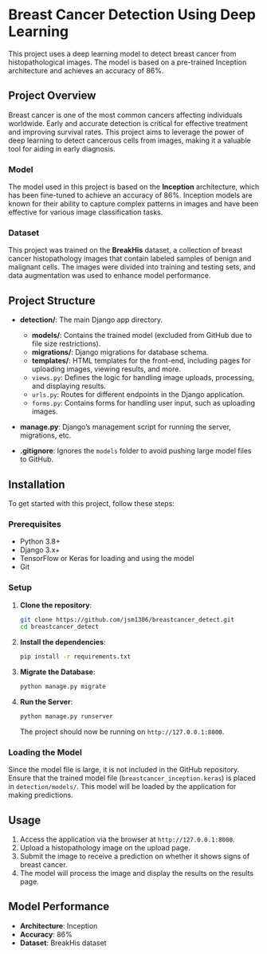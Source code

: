 # Breast Cancer Detection Using Deep Learning

This project uses a deep learning model to detect breast cancer from histopathological images. The model is based on a pre-trained Inception architecture and achieves an accuracy of 86%. 

## Project Overview

Breast cancer is one of the most common cancers affecting individuals worldwide. Early and accurate detection is critical for effective treatment and improving survival rates. This project aims to leverage the power of deep learning to detect cancerous cells from images, making it a valuable tool for aiding in early diagnosis.

### Model

The model used in this project is based on the **Inception** architecture, which has been fine-tuned to achieve an accuracy of 86%. Inception models are known for their ability to capture complex patterns in images and have been effective for various image classification tasks. 

### Dataset

This project was trained on the **BreakHis** dataset, a collection of breast cancer histopathology images that contain labeled samples of benign and malignant cells. The images were divided into training and testing sets, and data augmentation was used to enhance model performance.

## Project Structure

- **detection/**: The main Django app directory.
  - **models/**: Contains the trained model (excluded from GitHub due to file size restrictions).
  - **migrations/**: Django migrations for database schema.
  - **templates/**: HTML templates for the front-end, including pages for uploading images, viewing results, and more.
  - `views.py`: Defines the logic for handling image uploads, processing, and displaying results.
  - `urls.py`: Routes for different endpoints in the Django application.
  - `forms.py`: Contains forms for handling user input, such as uploading images.

- **manage.py**: Django’s management script for running the server, migrations, etc.
- **.gitignore**: Ignores the `models` folder to avoid pushing large model files to GitHub.

## Installation

To get started with this project, follow these steps:

### Prerequisites

- Python 3.8+
- Django 3.x+
- TensorFlow or Keras for loading and using the model
- Git

### Setup

1. **Clone the repository**:
   ```bash
   git clone https://github.com/jsm1306/breastcancer_detect.git
   cd breastcancer_detect
   ```

2. **Install the dependencies**:
   ```bash
   pip install -r requirements.txt
   ```

3. **Migrate the Database**:
   ```bash
   python manage.py migrate
   ```

4. **Run the Server**:
   ```bash
   python manage.py runserver
   ```

   The project should now be running on `http://127.0.0.1:8000`.

### Loading the Model

Since the model file is large, it is not included in the GitHub repository. Ensure that the trained model file (`breastcancer_inception.keras`) is placed in `detection/models/`. This model will be loaded by the application for making predictions.

## Usage

1. Access the application via the browser at `http://127.0.0.1:8000`.
2. Upload a histopathology image on the upload page.
3. Submit the image to receive a prediction on whether it shows signs of breast cancer.
4. The model will process the image and display the results on the results page.

## Model Performance

- **Architecture**: Inception
- **Accuracy**: 86%
- **Dataset**: BreakHis dataset
